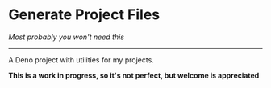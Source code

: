 # Generate Project Files

<div class="center">
<i>Most probably you won't need this</i>
</div>

---

A Deno project with utilities for my projects.

**This is a work in progress, so it's not perfect, but welcome is appreciated**
